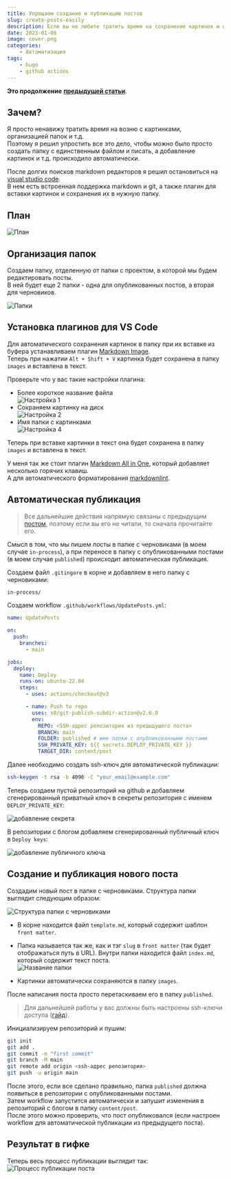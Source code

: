 ```yaml
---
title: Упрощаем создание и публикацию постов
slug: create-posts-easily
description: Если вы не любите тратить время на сохранение картинок и организацию папок при создании поста, то вам сюда.
date: 2023-01-08
image: cover.png
categories: 
    - Автоматизация
tags: 
    - hugo
    - github actions
---
```


**Это продолжение** [**предыдущей статьи**](https://hexocat.com/p/hugo-github-actions/).

## Зачем?

Я просто ненавижу тратить время на возню с картинками, организацией папок и т.д.\
Поэтому я решил упростить все это дело, чтобы можно было просто создать папку с единственным файлом и писать, а добавление картинок и т.д. происходило автоматически.

После долгих поисков markdown редакторов я решил остановиться на [visual studio code](https://code.visualstudio.com/).\
В нем есть встроенная поддержка markdown и git, а также плагин для вставки картинок и сохранения их в нужную папку.

## План

![План](images/1673140212595.png)  

## Организация папок

Создаем папку, отделенную от папки с проектом, в которой мы будем редактировать посты.\
В ней будет еще 2 папки - одна для опубликованных постов, а вторая для черновиков.

![Папки](images/1673133395858.png)

## Установка плагинов для VS Code

Для автоматического сохранения картинок в папку при их вставке из буфера устанавливаем плагин [Markdown Image](https://marketplace.visualstudio.com/items?itemName=hancel.markdown-image).\
Теперь при нажатии `Alt + Shift + V` картинка будет сохранена в папку `images` и вставлена в текст.

Проверьте что у вас такие настройки плагина:

- Более короткое название файла\
![Настройка 1](images/1673133885657.png)  
- Сохраняем картинку на диск\
![Настройка 2](images/1673133954393.png)
- Имя папки с картинками\
![Настройка 4](images/1673134139726.png)  

Теперь при вставке картинки в текст она будет сохранена в папку `images` и вставлена в текст.

У меня так же стоит плагин [Markdown All in One](https://marketplace.visualstudio.com/items?itemName=yzhang.markdown-all-in-one), который добавляет несколько горячих клавиш.\
А для автоматического форматирования [markdownlint](https://marketplace.visualstudio.com/items?itemName=DavidAnson.vscode-markdownlint).

## Автоматическая публикация

> Все дальнейшие действия напрямую связаны с предыдущим [постом](https://hexocat.com/p/hugo-github-actions/), поэтому если вы его не читали, то сначала прочитайте его.

Смысл в том, что мы пишем посты в папке с черновиками (в моем случае `in-process`), а при переносе в папку с опубликованными постами (в моем случае `published`) происходит автоматическая публикация.

Создаем файл `.gitingore` в корне и добавляем в него папку с черновиками:

```txt
in-process/
```

Создаем workflow `.github/workflows/UpdatePosts.yml`:

```yml
name: UpdatePosts

on:
  push:
    branches:
      - main

jobs:
  deploy:
    name: Deploy
    runs-on: ubuntu-22.04
    steps:
      - uses: actions/checkout@v3

      - name: Push to repo
        uses: s0/git-publish-subdir-action@v2.6.0
        env:
          REPO: <SSH-адрес репозитория из предыдущего поста>
          BRANCH: main
          FOLDER: published # имя папки с опубликованными постами
          SSH_PRIVATE_KEY: ${{ secrets.DEPLOY_PRIVATE_KEY }}
          TARGET_DIR: content/post
```

Далее необходимо создать ssh-ключ для автоматической публикации:

```bash
ssh-keygen -t rsa -b 4096 -C "your_email@example.com"
```

Теперь создаем пустой репозиторий на github и добавляем сгенерированный приватный ключ в секреты репозитория с именем `DEPLOY_PRIVATE_KEY`:

![добавление секрета](images/1673137304554.png)

В репозитории с блогом добавляем сгенерированный публичный ключ в `Deploy keys`:

![добавление публичного ключа](images/1673138116056.png)

## Создание и публикация нового поста

Создадим новый пост в папке с черновиками. Структура папки выглядит следующим образом:

![Структура папки с черновиками](images/1673138378302.png)  

- В корне находится файл `template.md`, который содержит шаблон `front matter`.

- Папка называется так же, как и тэг `slug` в `front matter` (так будет отображаться путь в URL). Внутри папки находится файл `index.md`, который содержит текст поста.\
![Название папки](images/1673138620548.png)  

- Картинки автоматически сохраняются в папку `images`.

После написания поста просто перетаскиваем его в папку `published`.

> Для дальнейшей работы у вас должны быть настроены ssh-ключи доступа ([гайд](https://docs.github.com/en/authentication/connecting-to-github-with-ssh/adding-a-new-ssh-key-to-your-github-account)).

Инициализируем репозиторий и пушим:

```bash
git init
git add .
git commit -m "first commit"
git branch -M main
git remote add origin <ssh-адрес репозитория>
git push -u origin main
```

После этого, если все сделано правильно, папка `published` должна появиться в репозитории с опубликованными постами.\
Затем workflow запустится автоматически и запушит изменения в репозиторий с блогом в папку `content/post`.\
После этого можно проверить, что пост опубликовался (если настроен workflow для автоматической публикации из предыдущего поста).

## Результат в гифке

Теперь весь процесс публикации выглядит так:\
![Процесс публикации поста](Animation.gif)